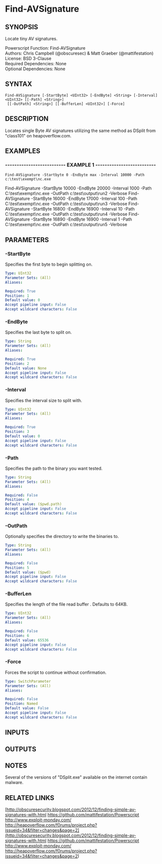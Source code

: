 # Find-AVSignature

## SYNOPSIS
Locate tiny AV signatures.

Powerscript Function: Find-AVSignature  
Authors: Chris Campbell (@obscuresec) & Matt Graeber (@mattifestation)  
License: BSD 3-Clause  
Required Dependencies: None  
Optional Dependencies: None

## SYNTAX

```
Find-AVSignature [-StartByte] <UInt32> [-EndByte] <String> [-Interval] <UInt32> [[-Path] <String>]
 [[-OutPath] <String>] [[-BufferLen] <UInt32>] [-Force]
```

## DESCRIPTION
Locates single Byte AV signatures utilizing the same method as DSplit from "class101" on heapoverflow.com.

## EXAMPLES

### -------------------------- EXAMPLE 1 --------------------------
```
Find-AVSignature -Startbyte 0 -Endbyte max -Interval 10000 -Path c:\test\exempt\nc.exe
```

Find-AVSignature -StartByte 10000 -EndByte 20000 -Interval 1000 -Path C:\test\exempt\nc.exe -OutPath c:\test\output\run2 -Verbose
Find-AVSignature -StartByte 16000 -EndByte 17000 -Interval 100 -Path C:\test\exempt\nc.exe -OutPath c:\test\output\run3 -Verbose
Find-AVSignature -StartByte 16800 -EndByte 16900 -Interval 10 -Path C:\test\exempt\nc.exe -OutPath c:\test\output\run4 -Verbose
Find-AVSignature -StartByte 16890 -EndByte 16900 -Interval 1 -Path C:\test\exempt\nc.exe -OutPath c:\test\output\run5 -Verbose

## PARAMETERS

### -StartByte
Specifies the first byte to begin splitting on.

```yaml
Type: UInt32
Parameter Sets: (All)
Aliases: 

Required: True
Position: 1
Default value: 0
Accept pipeline input: False
Accept wildcard characters: False
```

### -EndByte
Specifies the last byte to split on.

```yaml
Type: String
Parameter Sets: (All)
Aliases: 

Required: True
Position: 2
Default value: None
Accept pipeline input: False
Accept wildcard characters: False
```

### -Interval
Specifies the interval size to split with.

```yaml
Type: UInt32
Parameter Sets: (All)
Aliases: 

Required: True
Position: 3
Default value: 0
Accept pipeline input: False
Accept wildcard characters: False
```

### -Path
Specifies the path to the binary you want tested.

```yaml
Type: String
Parameter Sets: (All)
Aliases: 

Required: False
Position: 4
Default value: ($pwd.path)
Accept pipeline input: False
Accept wildcard characters: False
```

### -OutPath
Optionally specifies the directory to write the binaries to.

```yaml
Type: String
Parameter Sets: (All)
Aliases: 

Required: False
Position: 5
Default value: ($pwd)
Accept pipeline input: False
Accept wildcard characters: False
```

### -BufferLen
Specifies the length of the file read buffer . 
Defaults to 64KB.

```yaml
Type: UInt32
Parameter Sets: (All)
Aliases: 

Required: False
Position: 6
Default value: 65536
Accept pipeline input: False
Accept wildcard characters: False
```

### -Force
Forces the script to continue without confirmation.

```yaml
Type: SwitchParameter
Parameter Sets: (All)
Aliases: 

Required: False
Position: Named
Default value: False
Accept pipeline input: False
Accept wildcard characters: False
```

## INPUTS

## OUTPUTS

## NOTES
Several of the versions of "DSplit.exe" available on the internet contain malware.

## RELATED LINKS

[http://obscuresecurity.blogspot.com/2012/12/finding-simple-av-signatures-with.html
https://github.com/mattifestation/Powerscript
http://www.exploit-monday.com/
http://heapoverflow.com/f0rums/project.php?issueid=34&filter=changes&page=2](http://obscuresecurity.blogspot.com/2012/12/finding-simple-av-signatures-with.html
https://github.com/mattifestation/Powerscript
http://www.exploit-monday.com/
http://heapoverflow.com/f0rums/project.php?issueid=34&filter=changes&page=2)

